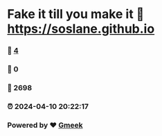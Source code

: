 # Fake it till you make it :link: https://soslane.github.io 
### :page_facing_up: [4](https://soslane.github.io/tag.html) 
### :speech_balloon: 0 
### :hibiscus: 2698 
### :alarm_clock: 2024-04-10 20:22:17 
### Powered by :heart: [Gmeek](https://github.com/Meekdai/Gmeek)

